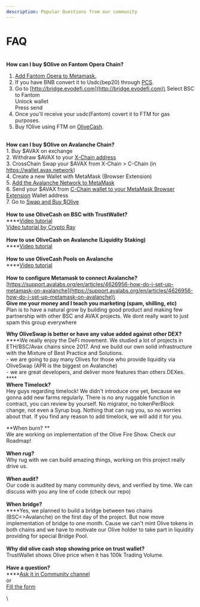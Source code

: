 ```yaml
---
description: Popular Questions from our community
---
```


# FAQ

\
**How can I buy $Olive on Fantom Opera Chain?**

1. [Add Fantom Opera to Metamask.](https://docs.fantom.foundation/tutorials/set-up-metamask)
2. If you have BNB convert it to Usdc(bep20) through [PCS](https://pancakeswap.finance/swap).
3. Go to [http://bridge.evodefi.com](http://bridge.evodefi.com)\
   Select BSC to Fantom\
   Unlock wallet\
   Press send
4. Once you'll receive your usdc(Fantom) covert it to FTM for gas purposes.
5. Buy fOlive using FTM on [OliveCash](https://fantom.olive.cash/swap?outputCurrency=0xA9937092c4E2B0277C16802Cc8778D252854688A).

\
**How can I buy $Olive on Avalanche Chain?**\
1\. Buy $AVAX on exchange\
2\. Withdraw $AVAX to your [X-Chain address](https://wallet.avax.network)\
3\. CrossChain Swap your $AVAX from X-Chain > C-Chain (in https://wallet.avax.network) \
4\. Create a new Wallet with MetaMask (Browser Extension)\
5\. [Add the Avalanche Network to MetaMask](https://support.avalabs.org/en/articles/4626956-how-do-i-set-up-metamask-on-avalanche)\
6\. Send your $AVAX from [C-Chain wallet to your MetaMask Browser Extension](https://wallet.avax.network) Wallet address\
7\. Go to [Swap and Buy $Olive](https://swap.olive.cash/#/swap?outputCurrency=0x617724974218A18769020A70162165A539c07E8a) \
\
**How to use OliveCash on BSC with TrustWallet?**\
****[Video tutorial](https://www.youtube.com/watch?v=oqZAf\_alvG0)\
[Video tutorial by Crypto Ray](https://youtu.be/UI0vWpKmgyk)\
\
**How to use OliveCash on Avalanche (Liquidity Staking)**\
****[Video tutorial](https://www.youtube.com/watch?v=vgph0hsk2oI\&t=4s)\
\
**How to use OliveCash Pools on Avalanche**\
****[Video tutorial](https://www.youtube.com/watch?v=txJ1e64eAlc)\
\
**How to configure Metamask to connect Avalanche?**\
[https://support.avalabs.org/en/articles/4626956-how-do-i-set-up-metamask-on-avalanche](https://support.avalabs.org/en/articles/4626956-how-do-i-set-up-metamask-on-avalanche)\
\
**Give me your money and I teach you marketing (spam, shilling, etc)**\
Plan is to have a natural grow by building good product and making few partnership with other BSC and AVAX projects. We dont really want to just spam this group everywhere

**Why OliveSwap is better or have any value added against other DEX?**\
****We really enjoy the DeFi movement. We studied a lot of projects in ETH/BSC/Avax chains since 2017. And we build our own solid infrastructure with the Mixture of Best Practice and Solutions. \
\- we  are going to pay many Olives for those who provide liquidity via OliveSwap (APR is the biggest on Avalanche)\
\- we are great developers, and deliver more features than others DEXes.\
****\
**Where Timelock?**\
Hey guys regarding timelock! We didn't introduce one yet, because we gonna add new farms regularly. There is no any ruggable function in contract, you can review by yourself. No migrator, no tokenPerBlock change, not even a Syrup bug. Nothing that can rug you, so no worries about that. If you find any reason to add timelock, we will add it for you.

**When burn? **\
We are working on implementation of the Olive Fire Show. Check our Roadmap! \
\
**When rug?**\
Why rug with we can build amazing things, working on this project really drive us.\
\
**When audit?**\
Our code is audited by many community devs, and verified by time. We can discuss with you any line of code (check our repo)\
\
**When bridge?**\
****Yes, we planned to build a bridge between two chains (BSC<>Avalanche) on the first day of the project. But now move implementation of bridge to one month. Cause we can't mint Olive tokens in both chains and we have to motivate our Olive holder to take part in liquidity providing for special Bridge Pool.\
\
**Why did olive cash stop showing price on trust wallet?**\
TrustWallet shows Olive price when it has 100k Trading Volume.\
\
**Have a question?**\
****[Ask it in Community channel](https://t.me/olive\_cash\_chat)\
or\
[Fill the form](https://forms.gle/XAyPUYs9uFA3vYyd8)

\
